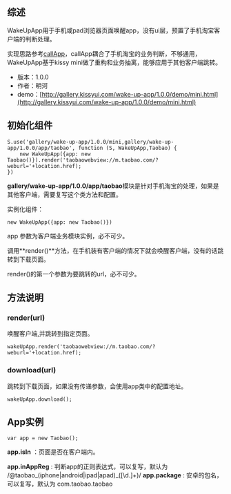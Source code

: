 ## 综述

WakeUpApp用于手机或pad浏览器页面唤醒app，没有ui层，预置了手机淘宝客户端的判断处理。


实现思路参考[callApp](http://gitlab.alibaba-inc.com/mtb/lib-callapp/tree/master)，callApp耦合了手机淘宝的业务判断，不够通用，WakeUpApp基于kissy mini做了重构和业务抽离，能够应用于其他客户端跳转。

* 版本：1.0.0
* 作者：明河
* demo：[http://gallery.kissyui.com/wake-up-app/1.0.0/demo/mini.html](http://gallery.kissyui.com/wake-up-app/1.0.0/demo/mini.html)

## 初始化组件
		
    S.use('gallery/wake-up-app/1.0.0/mini,gallery/wake-up-app/1.0.0/app/taobao', function (S, WakeUpApp,Taobao) {
        new WakeUpApp({app: new Taobao()}).render('taobaowebview://m.taobao.com/?weburl='+location.href);
    })

**gallery/wake-up-app/1.0.0/app/taobao**模块是针对手机淘宝的处理，如果是其他客户端，需要复写这个类方法和配置。

实例化组件：

    new WakeUpApp({app: new Taobao()})

app 参数为客户端业务模块实例，必不可少。

调用**render()**方法，在手机装有客户端的情况下就会唤醒客户端，没有的话跳转到下载页面。

render()的第一个参数为要跳转的url，必不可少。

## 方法说明

### render(url)

唤醒客户端,并跳转到指定页面。

    wakeUpApp.render('taobaowebview://m.taobao.com/?weburl='+location.href);

### download(url)

跳转到下载页面，如果没有传递参数，会使用app类中的配置地址。

    wakeUpApp.download();

## App实例

    var app = new Taobao();

**app.isIn** ：页面是否在客户端内。

**app.inAppReg** : 判断app的正则表达式，可以复写，默认为 /@taobao_(iphone|android|ipad|apad)_([\d\.]+)/
**app.package** : 安卓的包名，可以复写，默认为 com.taobao.taobao
